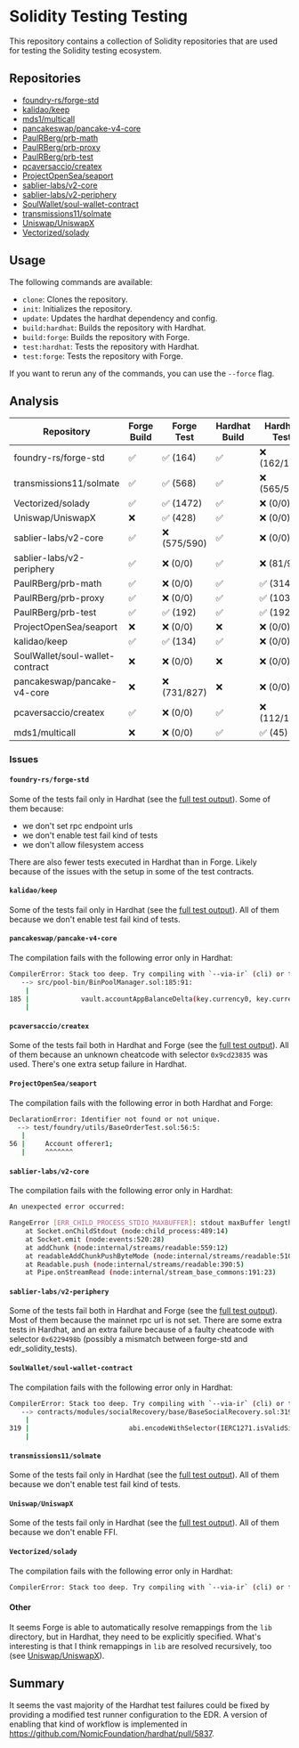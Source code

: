 # Solidity Testing Testing

This repository contains a collection of Solidity repositories that are used for testing the Solidity testing ecosystem.

## Repositories

- [foundry-rs/forge-std](repositories/foundry-rs/forge-std)
- [kalidao/keep](repositories/kalidao/keep)
- [mds1/multicall](repositories/mds1/multicall)
- [pancakeswap/pancake-v4-core](repositories/pancakeswap/pancake-v4-core)
- [PaulRBerg/prb-math](repositories/PaulRBerg/prb-math)
- [PaulRBerg/prb-proxy](repositories/PaulRBerg/prb-proxy)
- [PaulRBerg/prb-test](repositories/PaulRBerg/prb-test)
- [pcaversaccio/createx](repositories/pcaversaccio/createx)
- [ProjectOpenSea/seaport](repositories/ProjectOpenSea/seaport)
- [sablier-labs/v2-core](repositories/sablier-labs/v2-core)
- [sablier-labs/v2-periphery](repositories/sablier-labs/v2-periphery)
- [SoulWallet/soul-wallet-contract](repositories/SoulWallet/soul-wallet-contract)
- [transmissions11/solmate](repositories/transmissions11/solmate)
- [Uniswap/UniswapX](repositories/Uniswap/UniswapX)
- [Vectorized/solady](repositories/Vectorized/solady)

## Usage

The following commands are available:

- `clone`: Clones the repository.
- `init`: Initializes the repository.
- `update`: Updates the hardhat dependency and config.
- `build:hardhat`: Builds the repository with Hardhat.
- `build:forge`: Builds the repository with Forge.
- `test:hardhat`: Tests the repository with Hardhat.
- `test:forge`: Tests the repository with Forge.

If you want to rerun any of the commands, you can use the `--force` flag.

## Analysis

| Repository | Forge Build | Forge Test | Hardhat Build | Hardhat Test |
| ---------- | ---------- | ------------- | ---------- | ------------ |
| foundry-rs/forge-std | ✅ | ✅ (164) | ✅ | ❌ (162/168) |
| transmissions11/solmate | ✅ | ✅ (568) | ✅ | ❌ (565/570) |
| Vectorized/solady | ✅ | ✅ (1472) | ✅ | ❌ (0/0) |
| Uniswap/UniswapX | ❌ | ✅ (428) | ✅ | ❌ (0/0) |
| sablier-labs/v2-core | ✅ | ❌ (575/590) | ✅ | ❌ (0/0) |
| sablier-labs/v2-periphery | ✅ | ❌ (0/0) | ✅ | ❌ (81/94) |
| PaulRBerg/prb-math | ✅ | ❌ (0/0) | ✅ | ✅ (314) |
| PaulRBerg/prb-proxy | ✅ | ❌ (0/0) | ✅ | ✅ (103) |
| PaulRBerg/prb-test | ✅ | ✅ (192) | ✅ | ✅ (192) |
| ProjectOpenSea/seaport | ❌ | ❌ (0/0) | ❌ | ❌ (0/0) |
| kalidao/keep | ✅ | ✅ (134) | ✅ | ❌ (0/0) |
| SoulWallet/soul-wallet-contract | ❌ | ❌ (0/0) | ❌ | ❌ (0/0) |
| pancakeswap/pancake-v4-core | ❌ | ❌ (731/827) | ❌ | ❌ (0/0) |
| pcaversaccio/createx | ✅ | ❌ (0/0) | ✅ | ❌ (112/131) |
| mds1/multicall | ❌ | ❌ (0/0) | ✅ | ✅ (45) |

### Issues

#### `foundry-rs/forge-std`

Some of the tests fail only in Hardhat (see the [full test output](repositories/foundry-rs/forge-std/npx_hardhat3_test_solidity.out)). Some of them because:
- we don't set rpc endpoint urls
- we don't enable test fail kind of tests
- we don't allow filesystem access

There are also fewer tests executed in Hardhat than in Forge. Likely because of the issues with the setup in some of the test contracts.

#### `kalidao/keep`

Some of the tests fail only in Hardhat (see the [full test output](repositories/kalidao/keep/npx_hardhat3_test_solidity.out)). All of them because we don't enable test fail kind of tests.

#### `pancakeswap/pancake-v4-core`

The compilation fails with the following error only in Hardhat:

```sh
CompilerError: Stack too deep. Try compiling with `--via-ir` (cli) or the equivalent `viaIR: true` (standard JSON) while enabling the optimizer. Otherwise, try removing local variables.
   --> src/pool-bin/BinPoolManager.sol:185:91:
    |
185 |             vault.accountAppBalanceDelta(key.currency0, key.currency1, hookDelta, address(key.hooks));
    |                                                                                           ^^^
```

#### `pcaversaccio/createx`

Some of the tests fail both in Hardhat and Forge (see the [full test output](repositories/pcaversaccio/createx/npx_hardhat3_test_solidity.out)). All of them because an unknown cheatcode with selector `0x9cd23835` was used. There's one extra setup failure in Hardhat.

#### `ProjectOpenSea/seaport`

The compilation fails with the following error in both Hardhat and Forge:

```sh
DeclarationError: Identifier not found or not unique.
  --> test/foundry/utils/BaseOrderTest.sol:56:5:
   |
56 |     Account offerer1;
   |     ^^^^^^^
```

#### `sablier-labs/v2-core`

The compilation fails with the following error only in Hardhat:

```sh
An unexpected error occurred:

RangeError [ERR_CHILD_PROCESS_STDIO_MAXBUFFER]: stdout maxBuffer length exceeded
    at Socket.onChildStdout (node:child_process:489:14)
    at Socket.emit (node:events:520:28)
    at addChunk (node:internal/streams/readable:559:12)
    at readableAddChunkPushByteMode (node:internal/streams/readable:510:3)
    at Readable.push (node:internal/streams/readable:390:5)
    at Pipe.onStreamRead (node:internal/stream_base_commons:191:23)
```

#### `sablier-labs/v2-periphery`

Some of the tests fail both in Hardhat and Forge (see the [full test output](repositories/sablier-labs/v2-periphery/npx_hardhat3_test_solidity.out)). Most of them because the mainnet rpc url is not set. There are some extra tests in Hardhat, and an extra failure because of a faulty cheatcode with selector `0x6229498b` (possibly a mismatch between forge-std and edr_solidity_tests).

#### `SoulWallet/soul-wallet-contract`

The compilation fails with the following error only in Hardhat:

```sh
CompilerError: Stack too deep. Try compiling with `--via-ir` (cli) or the equivalent `viaIR: true` (standard JSON) while enabling the optimizer. Otherwise, try removing local variables.
   --> contracts/modules/socialRecovery/base/BaseSocialRecovery.sol:319:84:
    |
319 |                         abi.encodeWithSelector(IERC1271.isValidSignature.selector, digest, dynamicData)
    |                                                                                    ^^^^^^
```

#### `transmissions11/solmate`

Some of the tests fail only in Hardhat (see the [full test output](repositories/transmissions11/solmate/npx_hardhat3_test_solidity.out)). All of them because we don't enable test fail kind of tests.

#### `Uniswap/UniswapX`

Some of the tests fail only in Hardhat (see the [full test output](repositories/Uniswap/UniswapX/npx_hardhat3_test_solidity.out)). All of them because we don't enable FFI.

#### `Vectorized/solady`

The compilation fails with the following error only in Hardhat:

```sh
CompilerError: Stack too deep. Try compiling with `--via-ir` (cli) or the equivalent `viaIR: true` (standard JSON) while enabling the optimizer. Otherwise, try removing local variables. When compiling inline assembly: Variable key_ is 2 slot(s) too deep inside the stack. Stack too deep. Try compiling with `--via-ir` (cli) or the equivalent `viaIR: true` (standard JSON) while enabling the optimizer. Otherwise, try removing local variables.
```

#### Other

It seems Forge is able to automatically resolve remappings from the `lib` directory, but in Hardhat, they need to be explicitly specified. What's interesting is that I think remappings in `lib` are resolved recursively, too (see [Uniswap/UniswapX](repositories/Uniswap/UniswapX)).

## Summary

It seems the vast majority of the Hardhat test failures could be fixed by providing a modified test runner configuration to the EDR. A version of enabling that kind of workflow is implemented in https://github.com/NomicFoundation/hardhat/pull/5837.
